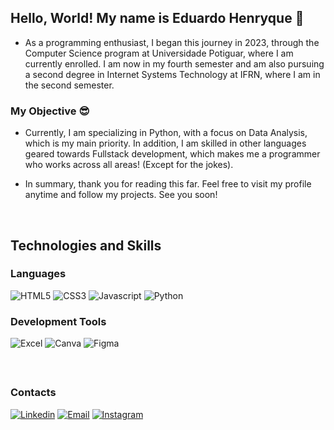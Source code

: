 ## Hello, World! My name is Eduardo Henryque 🫡
- As a programming enthusiast, I began this journey in 2023, through the Computer Science program at Universidade Potiguar, where I am currently enrolled. I am now in my fourth semester and am also pursuing a second degree in Internet Systems Technology at IFRN, where I am in the second semester.

### My Objective 😎

- Currently, I am specializing in Python, with a focus on Data Analysis, which is my main priority. In addition, I am skilled in other languages geared towards Fullstack development, which makes me a programmer who works across all areas! (Except for the jokes).

- In summary, thank you for reading this far. Feel free to visit my profile anytime and follow my projects. See you soon!


<br>

## Technologies and Skills


### Languages

![HTML5](https://img.shields.io/badge/HTML5-E34F26?style=for-the-badge&logo=html5&logoColor=white) 
![CSS3](https://img.shields.io/badge/css3-%231572B6.svg?style=for-the-badge&logo=css3&logoColor=white) 
![Javascript](https://img.shields.io/badge/JavaScript-323330?style=for-the-badge&logo=javascript&logoColor=F7DF1E) 
![Python](https://img.shields.io/badge/Python-14354C?style=for-the-badge&logo=python&logoColor=white)

### Development Tools
![Excel](https://img.shields.io/badge/Microsoft_Excel-217346?style=for-the-badge&logo=microsoft-excel&logoColor=white)
![Canva](https://img.shields.io/badge/Canva-%2300C4CC.svg?&style=for-the-badge&logo=Canva&logoColor=white)
![Figma](https://img.shields.io/badge/Figma-F24E1E?style=for-the-badge&logo=figma&logoColor=white)

<br>

##
### Contacts

[![Linkedin](https://img.shields.io/badge/LinkedIn-0077B5?style=for-the-badge&logo=linkedin&logoColor=white)](https://www.linkedin.com/in/eduardo-henryque-303387320/)
[![Email](https://img.shields.io/badge/Gmail-D14836?style=for-the-badge&logo=gmail&logoColor=white)](https://www.linkedin.com/in/eduardo-henryque-303387320/)
[![Instagram](https://img.shields.io/badge/Instagram-E4405F?style=for-the-badge&logo=instagram&logoColor=white)](https://www.instagram.com/ryque_santoss/)

